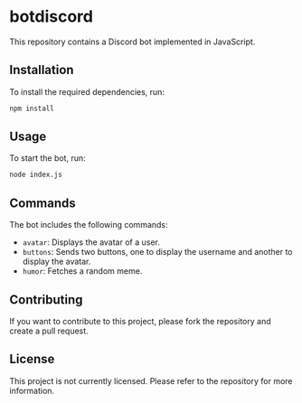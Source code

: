 # botdiscord

This repository contains a Discord bot implemented in JavaScript.

## Installation

To install the required dependencies, run:
```bash
npm install
```

## Usage

To start the bot, run:
```bash
node index.js
```

## Commands

The bot includes the following commands:
- `avatar`: Displays the avatar of a user.
- `buttons`: Sends two buttons, one to display the username and another to display the avatar.
- `humor`: Fetches a random meme.

## Contributing

If you want to contribute to this project, please fork the repository and create a pull request.

## License

This project is not currently licensed. Please refer to the repository for more information.
